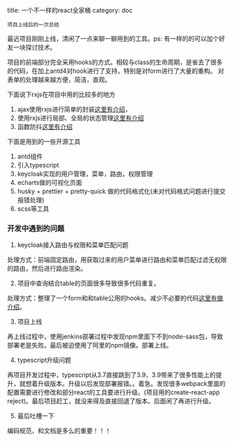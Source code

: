 title: 一个不一样的react全家桶
category: doc
<!-- -----split----- -->
    项目上线后的一次总结

最近项目刚刚上线，清闲了一点来聊一聊用到的工具。ps: 有一样的的可以加个好友一块探讨技术。

项目的前端部分完全采用hooks的方式。相较与class的生命周期，是省去了很多的代码，在加上antd4对hook进行了支持，特别是对form进行了大量的重构。
对表单的处理越来越方便，简洁，直观。

下面说下rxjs在项目中用的比较多的地方
1. ajax使用rxjs进行简单的封装[这里有介绍](https://www.jackeybiao.com/#/post/10)，
2. 使用rxjs进行局部、全局的状态管理[这里有介绍](https://www.jackeybiao.com/#/post/7)
3. 函数防抖[这里有介绍](https://www.jackeybiao.com/#/post/8)


下面是用到的一些开源工具

1. antd组件
2. 引入typescript
2. keycloak实现的用户管理，菜单，路由，权限管理
3. echarts做的可视化页面
4. husky + prettier + pretty-quick 做的代码格式化(未对代码格式问题进行提交报错处理)
5. scss等工具


### 开发中遇到的问题

1. keycloak接入路由与权限和菜单匹配问题

处理方式：前端固定路由，用获取过来的用户菜单进行路由和菜单匹配过滤无权限的路由，然后进行路由渲染。

2. 项目中查询结合table的页面很多导致很多代码重复。

处理方式：整理了一个form和和table公用的hooks。减少不必要的代码[这里有做介绍](https://www.jackeybiao.com/#/post/16)。


3. 项目上线

再上线过程中，使用jenkins部署过程中发现npm里面下不到node-sass包，导致部署老是失败。最后被迫使用了阿里的npm镜像。部署上线。


4. typescript升级问题

再项目开发过程中，typescript从3.7直接跳到了3.9，3.9带来了很多性能上的提升，就想着升级版本。升级以后发现部署报错。。着急。发现很多webpack里面的配置需要进行修改和部分react的工具要进行升级。(项目用的create-react-app reject)。最后项目赶工，就没来得及直接回退了版本。后面闲了再进行升级。


5. 最后吐槽一下

编码规范，和文档是多么的重要！！！

